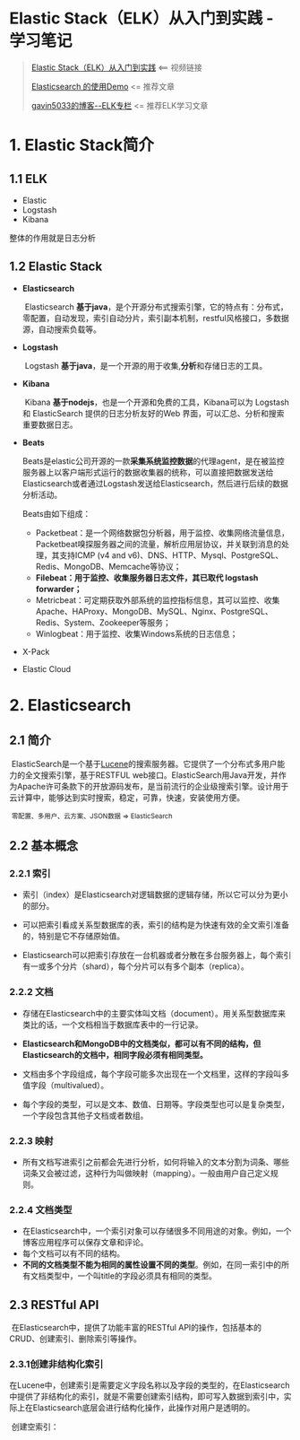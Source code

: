 # Elastic Stack（ELK）从入门到实践 - 学习笔记

> [Elastic Stack（ELK）从入门到实践](https://www.bilibili.com/video/BV1iJ411c7Az) <== 视频链接
>
> [Elasticsearch 的使用Demo](https://blog.csdn.net/u011580290/article/details/88226164)	<=	推荐文章
>
> [gavin5033的博客--ELK专栏](https://blog.csdn.net/gavin5033/category_8070372.html)	<=	推荐ELK学习文章

# 1. Elastic Stack简介

## 1.1 ELK

+ Elastic
+ Logstash
+ Kibana

整体的作用就是日志分析

## 1.2 Elastic Stack

+ **Elasticsearch**

  ​	Elasticsearch **基于java**，是个开源分布式搜索引擎，它的特点有：分布式，零配置，自动发现，索引自动分片，索引副本机制，restful风格接口，多数据源，自动搜索负载等。

+ **Logstash**

  ​	Logstash **基于java**，是一个开源的用于收集,**分析**和存储日志的工具。

+ **Kibana**

  ​	Kibana **基于nodejs**，也是一个开源和免费的工具，Kibana可以为 Logstash 和 ElasticSearch 提供的日志分析友好的Web 界面，可以汇总、分析和搜索重要数据日志。

+ **Beats**

  ​	Beats是elastic公司开源的一款**采集系统监控数据**的代理agent，是在被监控服务器上以客户端形式运行的数据收集器的统称，可以直接把数据发送给Elasticsearch或者通过Logstash发送给Elasticsearch，然后进行后续的数据分析活动。

  Beats由如下组成：

  + Packetbeat：是一个网络数据包分析器，用于监控、收集网络流量信息，Packetbeat嗅探服务器之间的流量，解析应用层协议，并关联到消息的处理，其支持ICMP (v4 and v6)、DNS、HTTP、Mysql、PostgreSQL、Redis、MongoDB、Memcache等协议；
  + **Filebeat：用于监控、收集服务器日志文件，其已取代 logstash forwarder；**
  + Metricbeat：可定期获取外部系统的监控指标信息，其可以监控、收集 Apache、HAProxy、MongoDB、MySQL、Nginx、PostgreSQL、Redis、System、Zookeeper等服务；
  + Winlogbeat：用于监控、收集Windows系统的日志信息；

+ X-Pack

+ Elastic Cloud

# 2. Elasticsearch

## 2.1 简介

​	ElasticSearch是一个基于[Lucene](https://baike.baidu.com/item/Lucene/6753302?fr=aladdin)的搜索服务器。它提供了一个分布式多用户能力的全文搜索引擎，基于RESTFUL web接口。ElasticSearch用Java开发，并作为Apache许可条款下的开放源码发布，是当前流行的企业级搜索引擎。设计用于云计算中，能够达到实时搜索，稳定，可靠，快速，安装使用方便。

​	<small>零配置、多用户、云方案、JSON数据 => ElasticSearch</small>

## 2.2 基本概念

### 2.2.1 索引

+ 索引（index）是Elasticsearch对逻辑数据的逻辑存储，所以它可以分为更小的部分。

+ 可以把索引看成关系型数据库的表，索引的结构是为快速有效的全文索引准备的，特别是它不存储原始值。

+ Elasticsearch可以把索引存放在一台机器或者分散在多台服务器上，每个索引有一或多个分片（shard），每个分片可以有多个副本（replica）。

### 2.2.2 文档

+ 存储在Elasticsearch中的主要实体叫文档（document）。用关系型数据库来类比的话，一个文档相当于数据库表中的一行记录。

+ **Elasticsearch和MongoDB中的文档类似，都可以有不同的结构，但Elasticsearch的文档中，相同字段必须有相同类型。**
+ 文档由多个字段组成，每个字段可能多次出现在一个文档里，这样的字段叫多值字段（multivalued）。
+ 每个字段的类型，可以是文本、数值、日期等。字段类型也可以是复杂类型，一个字段包含其他子文档或者数组。

### 2.2.3 映射

+ 所有文档写进索引之前都会先进行分析，如何将输入的文本分割为词条、哪些词条又会被过滤，这种行为叫做映射（mapping）。一般由用户自己定义规则。

### 2.2.4 文档类型

+ 在Elasticsearch中，一个索引对象可以存储很多不同用途的对象。例如，一个博客应用程序可以保存文章和评论。
+ 每个文档可以有不同的结构。
+ **不同的文档类型不能为相同的属性设置不同的类型**。例如，在同一索引中的所有文档类型中，一个叫title的字段必须具有相同的类型。

## 2.3 RESTful API

​	在Elasticsearch中，提供了功能丰富的RESTful API的操作，包括基本的CRUD、创建索引、删除索引等操作。

### 2.3.1创建非结构化索引

​	在Lucene中，创建索引是需要定义字段名称以及字段的类型的，在Elasticsearch中提供了非结构化的索引，就是不需要创建索引结构，即可写入数据到索引中，实际上在Elasticsearch底层会进行结构化操作，此操作对用户是透明的。

​	创建空索引：

